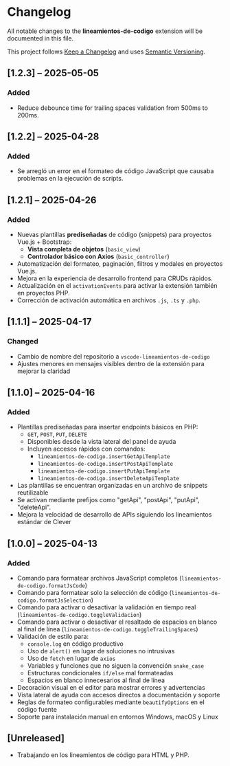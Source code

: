 # Changelog

All notable changes to the **lineamientos-de-codigo** extension will be documented in this file.

This project follows [Keep a Changelog](https://keepachangelog.com/en/1.0.0/) and uses [Semantic Versioning](https://semver.org/).

## [1.2.3] – 2025-05-05

### Added

- Reduce debounce time for trailing spaces validation from 500ms to 200ms.

## [1.2.2] – 2025-04-28

### Added

- Se arregló un error en el formateo de código JavaScript que causaba problemas en la ejecución de scripts.

## [1.2.1] – 2025-04-26

### Added

- Nuevas plantillas **prediseñadas** de código (snippets) para proyectos Vue.js + Bootstrap:
  - **Vista completa de objetos** (`basic_view`)
  - **Controlador básico con Axios** (`basic_controller`)
- Automatización del formateo, paginación, filtros y modales en proyectos Vue.js.
- Mejora en la experiencia de desarrollo frontend para CRUDs rápidos.
- Actualización en el `activationEvents` para activar la extensión también en proyectos PHP.
- Corrección de activación automática en archivos `.js`, `.ts` y `.php`.

## [1.1.1] – 2025-04-17

### Changed

- Cambio de nombre del repositorio a `vscode-lineamientos-de-codigo`
- Ajustes menores en mensajes visibles dentro de la extensión para mejorar la claridad

## [1.1.0] – 2025-04-16

### Added

- Plantillas prediseñadas para insertar endpoints básicos en PHP:
  - `GET`, `POST`, `PUT`, `DELETE`
  - Disponibles desde la vista lateral del panel de ayuda
  - Incluyen accesos rápidos con comandos:
    - `lineamientos-de-codigo.insertGetApiTemplate`
    - `lineamientos-de-codigo.insertPostApiTemplate`
    - `lineamientos-de-codigo.insertPutApiTemplate`
    - `lineamientos-de-codigo.insertDeleteApiTemplate`
- Las plantillas se encuentran organizadas en un archivo de snippets reutilizable
- Se activan mediante prefijos como "getApi", "postApi", "putApi", "deleteApi".
- Mejora la velocidad de desarrollo de APIs siguiendo los lineamientos estándar de Clever

## [1.0.0] – 2025-04-13

### Added

- Comando para formatear archivos JavaScript completos (`lineamientos-de-codigo.formatJsCode`)
- Comando para formatear solo la selección de código (`lineamientos-de-codigo.formatJsSelection`)
- Comando para activar o desactivar la validación en tiempo real (`lineamientos-de-codigo.toggleValidacion`)
- Comando para activar o desactivar el resaltado de espacios en blanco al final de línea (`lineamientos-de-codigo.toggleTrailingSpaces`)
- Validación de estilo para:
  - `console.log` en código productivo
  - Uso de `alert()` en lugar de soluciones no intrusivas
  - Uso de `fetch` en lugar de `axios`
  - Variables y funciones que no siguen la convención `snake_case`
  - Estructuras condicionales `if/else` mal formateadas
  - Espacios en blanco innecesarios al final de línea
- Decoración visual en el editor para mostrar errores y advertencias
- Vista lateral de ayuda con accesos directos a documentación y soporte
- Reglas de formateo configurables mediante `beautifyOptions` en el código fuente
- Soporte para instalación manual en entornos Windows, macOS y Linux

## [Unreleased]

- Trabajando en los lineamientos de código para HTML y PHP.
